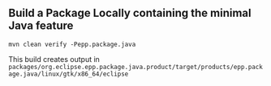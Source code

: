 
Build a Package Locally containing the minimal Java feature
-----------------------------------------------------------

    mvn clean verify -Pepp.package.java

This build creates output in `packages/org.eclipse.epp.package.java.product/target/products/epp.package.java/linux/gtk/x86_64/eclipse`
